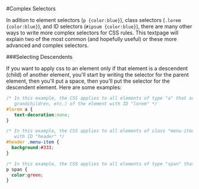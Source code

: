 #Complex Selectors

In adition to element selectors (`p {color:blue}`), class selectors (`.lorem {color:blue}`), and ID selectors (`#ipsum {color:blue}`), there are many other ways to write more complex selectors for CSS rules. This textpage will explain two of the most common (and hopefully useful) or these more advanced and complex selectors.

###Selecting Descendents

If you want to apply css to an element only if that element is a descendent (child) of another element, you'll start by writing the selector for the parent element, then you'll put a space, then you'll put the selector for the descendent element. Here are some examples:

```css
/* In this example, the CSS applies to all elements of type "a" that are descendents (children,
   grandchildren, etc.) of the element with ID "lorem" */
#lorem a {
   text-decoration:none;
}

/* In this example, the CSS applies to all elements of class "menu-item" that are descendents of the element 
   with ID "header" */
#header .menu-item {
  background:#333;
}

/* In this example, the CSS applies to all elements of type "span" that are descendents of elements of type "p" */
p span {
  color:green;
}
```
